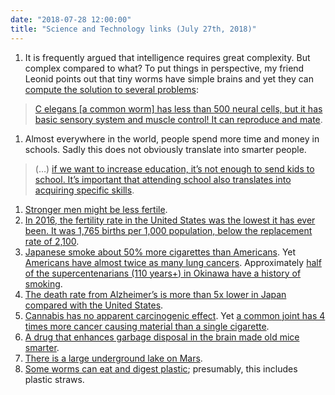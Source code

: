 ```yaml
---
date: "2018-07-28 12:00:00"
title: "Science and Technology links (July 27th, 2018)"
---
```




1. It is frequently argued that intelligence requires great complexity. But complex compared to what? To put things in perspective, my friend Leonid points out that tiny worms have simple brains and yet they can [compute the solution to several problems](https://www.timesofisrael.com/study-shows-worms-perform-math-calculations-in-search-for-food/):<br/>

> [C elegans [a common worm] has less than 500 neural cells, but it has basic sensory system and muscle control! It can reproduce and mate](https://mobile.twitter.com/srchvrs/status/1022666119008661504).

1. Almost everywhere in the world, people spend more time and money in schools. Sadly this does not obviously translate into smarter people.

> (&hellip;) [if we want to increase education, it&rsquo;s not enough to send kids to school. It&rsquo;s important that attending school also translates into acquiring specific skills](https://ourworldindata.org/edu-quality-key-facts).

1. [Stronger men might be less fertile](https://www.sciencedirect.com/science/article/pii/S0003347218302021).
1. [In 2016, the fertility rate in the United States was the lowest it has ever been. It was 1,765 births per 1,000 population, below the replacement rate of 2,100](https://www.axios.com/the-aging-childless-future-21f9ae39-bf77-4777-8df2-64dc96e8277b.html).
1. [Japanese smoke about 50% more cigarettes than Americans](https://en.m.wikipedia.org/wiki/List_of_countries_by_cigarette_consumption_per_capita). Yet [Americans have almost twice as many lung cancers](http://healthhubs.net/cancer/cancer-rates-in-the-usa-compared-to-japan/). Approximately [half of the supercentenarians (110 years+) in Okinawa have a history of smoking](http://citeseerx.ist.psu.edu/viewdoc/download?doi=10.1.1.505.7888&#038;rep=rep1&#038;type=pdf).
1. [The death rate from Alzheimer&rsquo;s is more than 5x lower in Japan compared with the United States](http://www.worldlifeexpectancy.com/cause-of-death/alzheimers-dementia/by-country/).
1. [Cannabis has no apparent carcinogenic effect](https://www.ncbi.nlm.nih.gov/pmc/articles/PMC4262725/). Yet [a common joint has 4 times more cancer causing material than a single cigarette](https://herb.co/marijuana/news/marijuana-smoke-contains-carcinogens-doesnt-cause-cancer/).
1. [A drug that enhances garbage disposal in the brain made old mice smarter](https://www.nature.com/articles/s41586-018-0368-8).
1. [There is a large underground lake on Mars](https://www.wired.com/story/large-body-of-liquid-water-on-mars/).
1. [Some worms can eat and digest plastic](https://pubs.acs.org/doi/abs/10.1021/es504038a?journalCode=esthag); presumably, this includes plastic straws.


